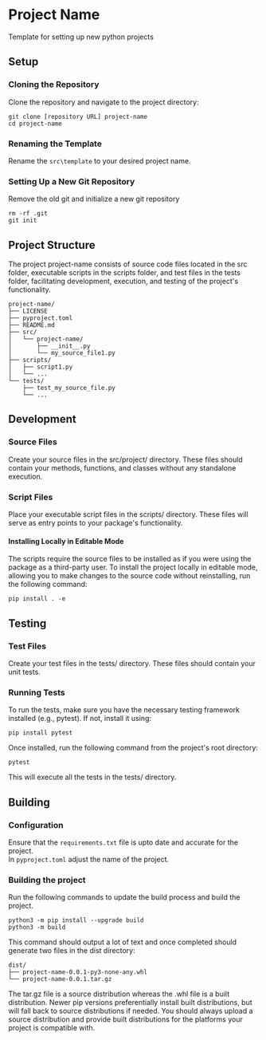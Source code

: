 # Project Name

Template for setting up new python projects

## Setup

### Cloning the Repository

Clone the repository and navigate to the project directory:

```shell
git clone [repository URL] project-name
cd project-name
```

### Renaming the Template 
Rename the ``src\template`` to your desired project name.

### Setting Up a New Git Repository
Remove the old git and initialize a new git repository
```shell
rm -rf .git
git init
```

## Project Structure
The project project-name consists of source code files located in the src folder, executable scripts in the scripts folder, and test files in the tests folder, facilitating development, execution, and testing of the project's functionality.
```
project-name/
├── LICENSE
├── pyproject.toml
├── README.md
├── src/
│   └── project-name/
│       ├── __init__.py
│       └── my_source_file1.py
├── scripts/
│   ├── script1.py
│   └── ...
└── tests/
    ├── test_my_source_file.py
    └── ...
```

## Development
### Source Files
Create your source files in the src/project/ directory. These files should contain your methods, functions, and classes without any standalone execution.

### Script Files
Place your executable script files in the scripts/ directory. These files will serve as entry points to your package's functionality.

#### Installing Locally in Editable Mode
The scripts require the source files to be installed as if you were using the package as a third-party user. 
To install the project locally in editable mode, allowing you to make changes to the source code without reinstalling, run the following command:

```shell
pip install . -e
```

## Testing
### Test Files
Create your test files in the tests/ directory. These files should contain your unit tests.

### Running Tests
To run the tests, make sure you have the necessary testing framework installed (e.g., pytest). If not, install it using:

```shell
pip install pytest
```
Once installed, run the following command from the project's root directory:

```shell
pytest
```
This will execute all the tests in the tests/ directory.

## Building

### Configuration
Ensure that the `requirements.txt` file is upto date and accurate for the project. \
In `pyproject.toml` adjust the name of the project.

### Building the project
Run the following commands to update the build process and build the project.
```shell
python3 -m pip install --upgrade build
python3 -m build
```

This command should output a lot of text and once completed should generate two files in the dist directory:
```
dist/
├── project-name-0.0.1-py3-none-any.whl
└── project-name-0.0.1.tar.gz
```
The tar.gz file is a source distribution whereas the .whl file is a built distribution. Newer pip versions preferentially install built distributions, but will fall back to source distributions if needed. You should always upload a source distribution and provide built distributions for the platforms your project is compatible with.
